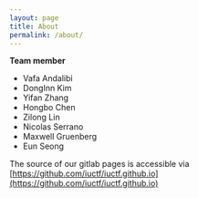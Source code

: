 ```yaml
---
layout: page
title: About
permalink: /about/
---
```


**Team member**
* Vafa Andalibi
* DongInn Kim
* Yifan Zhang
* Hongbo Chen
* Zilong Lin
* Nicolas Serrano
* Maxwell Gruenberg
* Eun Seong

The source of our gitlab pages is accessible via [https://github.com/iuctf/iuctf.github.io](https://github.com/iuctf/iuctf.github.io)

